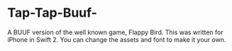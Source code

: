 # Tap-Tap-Buuf-
A BUUF version of the well known game, Flappy Bird. This was written for iPhone in Swift 2. You can change the assets and font to make it your own. 


